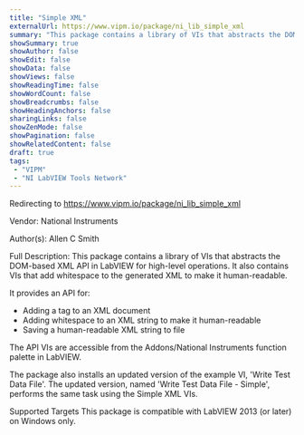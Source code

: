 ```yaml
---
title: "Simple XML"
externalUrl: https://www.vipm.io/package/ni_lib_simple_xml
summary: "This package contains a library of VIs that abstracts the DOM-based XML API in LabVIEW for high-level operations."
showSummary: true
showAuthor: false
showEdit: false
showData: false
showViews: false
showReadingTime: false
showWordCount: false
showBreadcrumbs: false
showHeadingAnchors: false
sharingLinks: false
showZenMode: false
showPagination: false
showRelatedContent: false
draft: true
tags:
 - "VIPM"
 - "NI LabVIEW Tools Network"
---
```


Redirecting to https://www.vipm.io/package/ni_lib_simple_xml

Vendor: National Instruments

Author(s): Allen C Smith
 
Full Description:
This package contains a library of VIs that abstracts the DOM-based XML API in LabVIEW for high-level operations. It also contains VIs that add whitespace to the generated XML to make it human-readable.

It provides an API for:
-	Adding a tag to an XML document
-	Adding whitespace to an XML string to make it human-readable
-	Saving a human-readable XML string to file

The API VIs are accessible from the Addons/National Instruments function palette in LabVIEW.

The package also installs an updated version of the example VI, 'Write Test Data File'. The updated version, named 'Write Test Data File - Simple', performs the same task using the Simple XML VIs.

Supported Targets
This package is compatible with LabVIEW 2013 (or later) on Windows only.